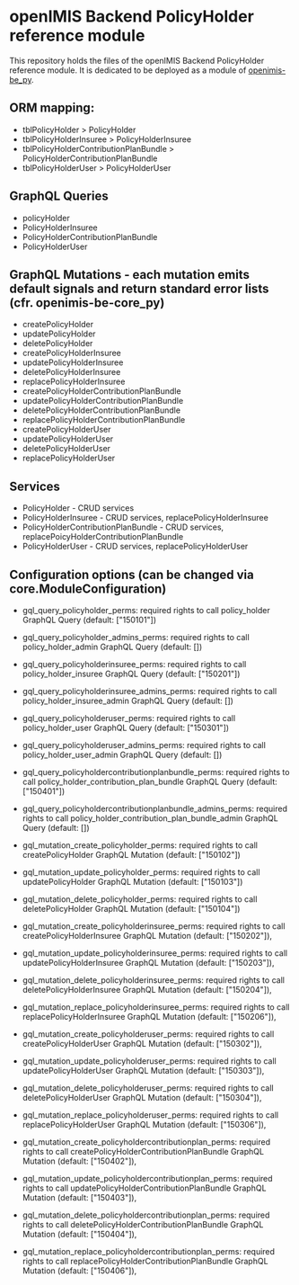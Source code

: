# openIMIS Backend PolicyHolder reference module
This repository holds the files of the openIMIS Backend PolicyHolder reference module.
It is dedicated to be deployed as a module of [openimis-be_py](https://github.com/openimis/openimis-be_py).

## ORM mapping:
* tblPolicyHolder  > PolicyHolder 
* tblPolicyHolderInsuree > PolicyHolderInsuree
* tblPolicyHolderContributionPlanBundle  > PolicyHolderContributionPlanBundle
* tblPolicyHolderUser > PolicyHolderUser

## GraphQL Queries
* policyHolder
* PolicyHolderInsuree
* PolicyHolderContributionPlanBundle
* PolicyHolderUser

## GraphQL Mutations - each mutation emits default signals and return standard error lists (cfr. openimis-be-core_py)
* createPolicyHolder
* updatePolicyHolder
* deletePolicyHolder
* createPolicyHolderInsuree
* updatePolicyHolderInsuree
* deletePolicyHolderInsuree
* replacePolicyHolderInsuree
* createPolicyHolderContributionPlanBundle
* updatePolicyHolderContributionPlanBundle
* deletePolicyHolderContributionPlanBundle
* replacePolicyHolderContributionPlanBundle
* createPolicyHolderUser
* updatePolicyHolderUser
* deletePolicyHolderUser
* replacePolicyHolderUser

## Services
* PolicyHolder - CRUD services 
* PolicyHolderInsuree - CRUD services, replacePolicyHolderInsuree
* PolicyHolderContributionPlanBundle - CRUD services, replacePoicyHolderContributionPlanBundle
* PolicyHolderUser - CRUD services, replacePolicyHolderUser

## Configuration options (can be changed via core.ModuleConfiguration)
* gql_query_policyholder_perms: required rights to call policy_holder GraphQL Query (default: ["150101"])
* gql_query_policyholder_admins_perms: required rights to call policy_holder_admin GraphQL Query (default: [])
* gql_query_policyholderinsuree_perms: required rights to call policy_holder_insuree GraphQL Query (default: ["150201"])
* gql_query_policyholderinsuree_admins_perms: required rights to call policy_holder_insuree_admin GraphQL Query (default: [])
* gql_query_policyholderuser_perms: required rights to call policy_holder_user GraphQL Query (default: ["150301"])
* gql_query_policyholderuser_admins_perms: required rights to call policy_holder_user_admin GraphQL Query (default: [])
* gql_query_policyholdercontributionplanbundle_perms: required rights to call policy_holder_contribution_plan_bundle GraphQL Query (default: ["150401"])
* gql_query_policyholdercontributionplanbundle_admins_perms: required rights to call policy_holder_contribution_plan_bundle_admin GraphQL Query (default: [])

* gql_mutation_create_policyholder_perms: required rights to call createPolicyHolder GraphQL Mutation (default: ["150102"])
* gql_mutation_update_policyholder_perms: required rights to call updatePolicyHolder GraphQL Mutation (default: ["150103"])
* gql_mutation_delete_policyholder_perms: required rights to call deletePolicyHolder GraphQL Mutation (default: ["150104"])
   
* gql_mutation_create_policyholderinsuree_perms: required rights to call createPolicyHolderInsuree GraphQL Mutation (default: ["150202"]),
* gql_mutation_update_policyholderinsuree_perms: required rights to call updatePolicyHolderInsuree GraphQL Mutation (default: ["150203"]),
* gql_mutation_delete_policyholderinsuree_perms: required rights to call deletePolicyHolderInsuree GraphQL Mutation (default: ["150204"]),
* gql_mutation_replace_policyholderinsuree_perms: required rights to call replacePolicyHolderInsuree GraphQL Mutation (default: ["150206"]),
    
* gql_mutation_create_policyholderuser_perms: required rights to call createPolicyHolderUser GraphQL Mutation (default: ["150302"]),
* gql_mutation_update_policyholderuser_perms: required rights to call updatePolicyHolderUser GraphQL Mutation (default: ["150303"]),
* gql_mutation_delete_policyholderuser_perms: required rights to call deletePolicyHolderUser GraphQL Mutation (default: ["150304"]),
* gql_mutation_replace_policyholderuser_perms: required rights to call replacePolicyHolderUser GraphQL Mutation (default: ["150306"]),
    
* gql_mutation_create_policyholdercontributionplan_perms: required rights to call createPolicyHolderContributionPlanBundle GraphQL Mutation (default: ["150402"]),
* gql_mutation_update_policyholdercontributionplan_perms: required rights to call updatePolicyHolderContributionPlanBundle GraphQL Mutation (default: ["150403"]),
* gql_mutation_delete_policyholdercontributionplan_perms: required rights to call deletePolicyHolderContributionPlanBundle GraphQL Mutation (default: ["150404"]),
* gql_mutation_replace_policyholdercontributionplan_perms: required rights to call replacePolicyHolderContributionPlanBundle GraphQL Mutation (default: ["150406"]),